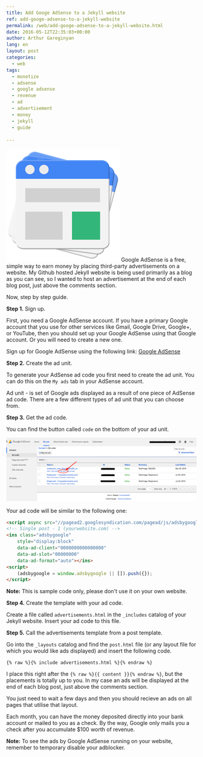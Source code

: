 ```yaml
---
title: Add Googe AdSense to a Jekyll website
ref: add-googe-adsense-to-a-jekyll-website
permalink: /web/add-googe-adsense-to-a-jekyll-website.html
date: 2016-05-12T22:35:03+00:00
author: Arthur Gareginyan
lang: en
layout: post
categories:
  - web
tags:
  - monetize
  - adsense
  - google adsense
  - revenue
  - ad
  - advertisement
  - money
  - jekyll
  - guide

---
```


![thumb](/images/gadsense-logo.png)
Google AdSense is a free, simple way to earn money by placing third-party advertisements on a website. My Github hosted Jekyll website is being used primarily as a blog as you can see, so I wanted to host an advertisement at the end of each blog post, just above the comments section.

Now, step by step guide.

**Step 1.** Sign up.

First, you need a Google AdSense account. If you have a primary Google account that you use for other services like Gmail, Google Drive, Google+, or YouTube, then you should set up your Google AdSense using that Google account. Or you will need to create a new one.

Sign up for Google AdSense using the following link: [Google AdSense](https://www.google.com/adsense/)


**Step 2.** Create the ad unit.

To generate your AdSense ad code you first need to create the ad unit. You can do this on the `My ads` tab in your AdSense account.

Ad unit - is set of Google ads displayed as a result of one piece of AdSense ad code. There are a few different types of ad unit that you can choose from.


**Step 3.** Get the ad code.

You can find the button called `code` on the bottom of your ad unit.

![](/images/gadsense-code.png)

Your ad code will be similar to the following one:

```html
<script async src="//pagead2.googlesyndication.com/pagead/js/adsbygoogle.js"></script>
<!-- Single post - 1 (yourwebsite.com) -->
<ins class="adsbygoogle"
    style="display:block"
    data-ad-client="0000000000000000"
    data-ad-slot="00000000"
    data-ad-format="auto"></ins>
<script>
    (adsbygoogle = window.adsbygoogle || []).push({});
</script>
```

**Note:** This is sample code only, please don't use it on your own website.


**Step 4.** Create the template with your ad code.

Create a file called `advertisements.html` in the `_includes` catalog of your Jekyll website. Insert your ad code to this file.


**Step 5.** Call the advertisements template from a post template.

Go into the `_layouts` catalog and find the `post.html` file (or any layout file for which you would like ads displayed) and insert the following code.

```
{% raw %}{% include advertisements.html %}{% endraw %}
```

I place this right after the `{% raw %}{{ content }}{% endraw %}`, but the placements is totally up to you. In my case an ads will be displayed at the end of each blog post, just above the comments section.

You just need to wait a few days and then you should recieve an ads on all pages that utilise that layout.

Each month, you can have the money deposited directly into your bank account or mailed to you as a check. By the way, Google only mails you a check after you accumulate $100 worth of revenue.

**Note:** To see the ads by Google AdSense running on your website, remember to temporary disable your adblocker.
